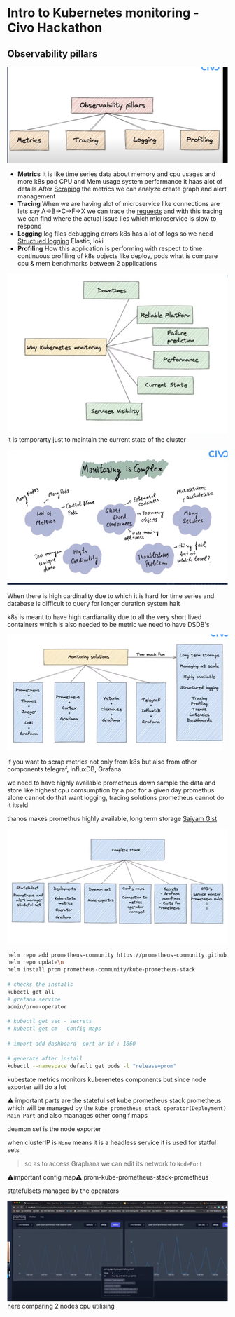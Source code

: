 # Intro to Kubernetes monitoring - Civo Hackathon


## Observability pillars
![](./01.png)
- **Metrics**
  It is like time series data about memory and cpu usages and more
  k8s pod CPU and Mem usage
  system performance it haas alot of details
  After [Scraping]() the metrics we can analyze create graph and alert management
- **Tracing**
  When we are having alot of microservice
  like connections are lets say A->B->C->F->X
  we can trace the [requests]() and with this tracing we can find where the actual issue lies
  which microservice is slow to respond
- **Logging**
  log files
  debugging errors
  k8s has a lot of logs
  so we need [Structued logging]()
  Elastic, loki
- **Profiling**
  How this application is performing with respect to time
  continuous profiling of k8s objects like deploy, pods
  what is compare cpu & mem benchmarks between 2 applications

![](./02.png)
it is temporarty just to maintain the current state of the cluster

![](./03.png)

When there is high cardinality due to which it is hard for time series and database is difficult to query for longer duration
system halt

k8s is meant to have high cardianality due to all the very short lived containers which is also needed to be metric 
we need to have DSDB's

![](./04.png)

if you want to scrap metrics not only from k8s but also from other components
telegraf, influxDB, Grafana

we need to have highly available prometheus
down sample the data and store like highest cpu comsumption by a pod for a given day
promethus alone cannot do that
want logging, tracing solutions prometheus cannot do it itseld

thanos makes promethus highly available, long term storage
[Saiyam Gist](https://gist.github.com/saiyam1814)


![](./05.png)
```bash
helm repo add prometheus-community https://prometheus-community.github.io/helm-charts\n
helm repo update\n
helm install prom prometheus-community/kube-prometheus-stack

# checks the installs
kubectl get all
# grafana service
admin/prom-operator

# kubectl get sec - secrets
# kubectl get cm - Config maps

# import add dashboard  port or id : 1860

# generate after install 
kubectl --namespace default get pods -l "release=prom"
```

kubestate metrics monitors kuberenetes components but since 
node exporter will do a lot


⚠️ important parts are the stateful set
kube prometheus stack prometheus
which will be managed by the 
`kube prometheus stack operator(Deployment)` `Main Part`
and also maanages other congif maps

deamon set is the node exporter

when clusterIP is `None` means it is a headless service
it is used for statful sets

> so as to access Graphana we can edit its network to `NodePort`

⚠️important config map⚠️
prom-kube-prometheus-stack-prometheus


statefulsets managed by the operators

![](./parca.png)
here comparing 2 nodes cpu utilising
